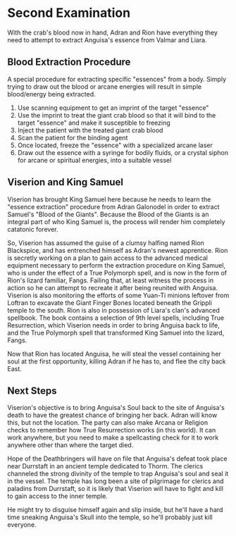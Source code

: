 # Second Examination
With the crab's blood now in hand, Adran and Rion have everything they need to attempt to extract Anguisa's essence from Valmar and Liara.

## Blood Extraction Procedure
A special procedure for extracting specific "essences" from a body. Simply trying to draw out the blood or arcane energies will result in simple blood/energy being extracted.

1. Use scanning equipment to get an imprint of the target "essence"
2. Use the imprint to treat the giant crab blood so that it will bind to the target "essence" and make it susceptible to freezing
3. Inject the patient with the treated giant crab blood
4. Scan the patient for the binding agent
5. Once located, freeze the "essence" with a specialized arcane laser
6. Draw out the essence with a syringe for bodily fluids, or a crystal siphon for arcane or spiritual energies, into a suitable vessel

## Viserion and King Samuel
Viserion has brought King Samuel here because he needs to learn the "essence extraction" procedure from Adran Galonodel in order to extract Samuel's "Blood of the Giants". Because the Blood of the Giants is an integral part of who King Samuel is, the process will render him completely catatonic forever.

So, Viserion has assumed the guise of a clumsy halfing named Rion Blackspice, and has entrenched himself as Adran's newest apprentice. Rion is secretly working on a plan to gain access to the advanced medical equipment necessary to perform the extraction procedure on King Samuel, who is under the effect of a True Polymorph spell, and is now in the form of Rion's lizard familiar, Fangs. Failing that, at least witness the process in action so he can attempt to recreate it after being reunited with Anguisa. Viserion is also monitoring the efforts of some Yuan-Ti minions leftover from Loftran to excavate the Giant Finger Bones located beneath the Grippli temple to the south. Rion is also in possession of Liara's clan's advanced spellbook. The book contains a selection of 9th level spells, including True Resurrection, which Viserion needs in order to bring Anguisa back to life, and the True Polymorph spell that transformed King Samuel into the lizard, Fangs.

Now that Rion has located Anguisa, he will steal the vessel containing her soul at the first opportunity, killing Adran if he has to, and flee the city back East.

## Next Steps
Viserion's objective is to bring Anguisa's Soul back to the site of Anguisa's death to have the greatest chance of bringing her back. Adran will know this, but not the location. The party can also make Arcana or Religion checks to remember how True Resurrection works (in this world). It can work anywhere, but you need to make a spellcasting check for it to work anywhere other than where the target died.

Hope of the Deathbringers will have on file that Anguisa's defeat took place near Durrstaft in an ancient temple dedicated to Thorm. The clerics channeled the strong divinity of the temple to trap Anguisa's soul and seal it in the vessel. The temple has long been a site of pilgrimage for clerics and paladins from Durrstaft, so it is likely that Viserion will have to fight and kill to gain access to the inner temple.

He might try to disguise himself again and slip inside, but he'll have a hard time sneaking Anguisa's Skull into the temple, so he'll probably just kill everyone.
